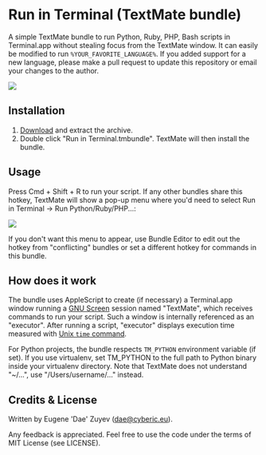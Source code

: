 Run in Terminal (TextMate bundle)
=======================================================================
A simple TextMate bundle to run Python, Ruby, PHP, Bash scripts in Terminal.app without stealing focus from the TextMate window. It can easily be modified to run `%YOUR_FAVORITE_LANGUAGE%`. If you added support for a new language, please make a pull request to update this repository or email your changes to the author.

![](https://raw.github.com/Cyberic/Run-in-Terminal-Bundle/master/screenshot.jpg)

Installation
-----------------------------------------------------------------------
1. [Download](https://github.com/Cyberic/Run-in-Terminal-Bundle/archive/master.zip) and extract the archive.
2. Double click "Run in Terminal.tmbundle". TextMate will then install the bundle.

Usage
-----------------------------------------------------------------------
Press Cmd + Shift + R to run your script. If any other bundles share this hotkey, TextMate will show a pop-up menu where you'd need to select Run in Terminal → Run Python/Ruby/PHP...:

![](http://www.imagocentre.com/images/111/textmate_popup_menu_717.jpg)

If you don't want this menu to appear, use Bundle Editor to edit out the hotkey from "conflicting" bundles or set a different hotkey for commands in this bundle.

How does it work
-----------------------------------------------------------------------
The bundle uses AppleScript to create (if necessary) a Terminal.app window running a [GNU Screen](http://en.wikipedia.org/wiki/GNU_Screen) session named "TextMate", which receives commands to run your script. Such a window is internally referenced as an "executor". After running a script, "executor" displays execution time measured with [Unix `time` command](http://en.wikipedia.org/wiki/Time_%28Unix%29).

For Python projects, the bundle respects `TM_PYTHON` environment variable (if set). If you use virtualenv, set TM_PYTHON to the full path to Python binary inside your virtualenv directory. Note that TextMate does not understand "~/...", use "/Users/username/..." instead.

Credits & License
------------------------------------------------------------------------
Written by Eugene 'Dae' Zuyev (dae@cyberic.eu).

Any feedback is appreciated. Feel free to use the code under the terms of MIT License (see LICENSE).
